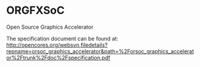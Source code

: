ORGFXSoC
========

Open Source Graphics Accelerator

The specification document can be found at: 
http://opencores.org/websvn,filedetails?repname=orsoc_graphics_accelerator&path=%2Forsoc_graphics_accelerator%2Ftrunk%2Fdoc%2Fspecification.pdf


